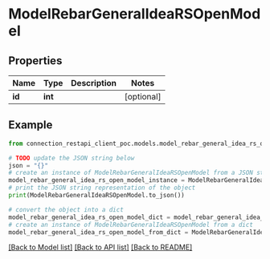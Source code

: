 # ModelRebarGeneralIdeaRSOpenModel


## Properties

Name | Type | Description | Notes
------------ | ------------- | ------------- | -------------
**id** | **int** |  | [optional] 

## Example

```python
from connection_restapi_client_poc.models.model_rebar_general_idea_rs_open_model import ModelRebarGeneralIdeaRSOpenModel

# TODO update the JSON string below
json = "{}"
# create an instance of ModelRebarGeneralIdeaRSOpenModel from a JSON string
model_rebar_general_idea_rs_open_model_instance = ModelRebarGeneralIdeaRSOpenModel.from_json(json)
# print the JSON string representation of the object
print(ModelRebarGeneralIdeaRSOpenModel.to_json())

# convert the object into a dict
model_rebar_general_idea_rs_open_model_dict = model_rebar_general_idea_rs_open_model_instance.to_dict()
# create an instance of ModelRebarGeneralIdeaRSOpenModel from a dict
model_rebar_general_idea_rs_open_model_from_dict = ModelRebarGeneralIdeaRSOpenModel.from_dict(model_rebar_general_idea_rs_open_model_dict)
```
[[Back to Model list]](../README.md#documentation-for-models) [[Back to API list]](../README.md#documentation-for-api-endpoints) [[Back to README]](../README.md)


